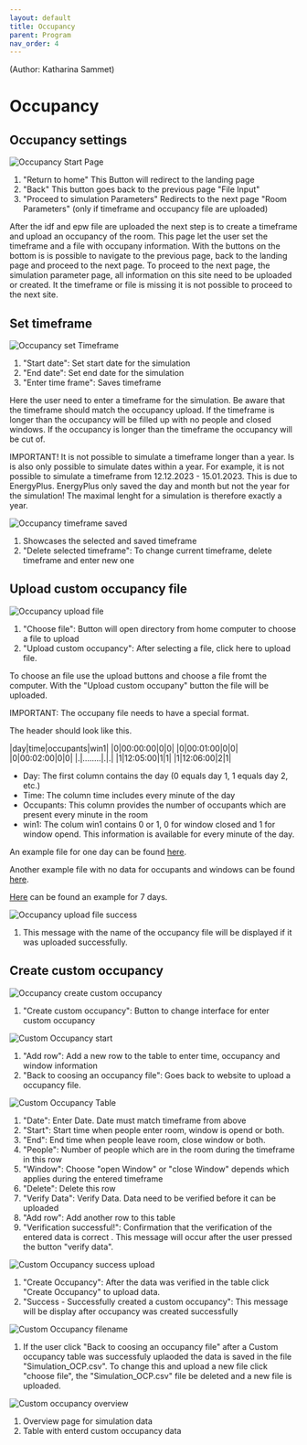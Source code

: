 ```yaml
---
layout: default
title: Occupancy
parent: Program
nav_order: 4
---
```

(Author: Katharina Sammet) 
# Occupancy

## Occupancy settings

![Occupancy Start Page](images/ocp_start_page.png)
1. "Return to home" This Button will redirect to the landing page
2. "Back" This button goes back to the previous page "File Input"
3. "Proceed to simulation Parameters" Redirects to the next page "Room Parameters" (only if timeframe and occupancy file are uploaded)

After the idf and epw file are uploaded the next step is to create a timeframe and upload an occupancy of the room. This page let the user set the timeframe and a file with occupany information. With the buttons on the bottom is is possible to navigate to the previous page, back to the landing page and proceed to the next page. To proceed to the next page, the simulation parameter page, all information on this site need to be uploaded or created. It the timeframe or file is missing it is not possible to proceed to the next site. 

## Set timeframe
![Occupancy set Timeframe](images/ocp_timeframe.png)
1. "Start date":  Set start date for the simulation
2. "End date": Set end date for the simulation
3. "Enter time frame":  Saves timeframe

Here the user need to enter a timeframe for the simulation. Be aware that the timeframe should match the occupancy upload. If the timeframe is longer than the occupancy will be filled up with no people and closed windows. If the occupancy is longer than the timeframe the occupancy will be cut of. 

IMPORTANT! It is not possible to simulate a timeframe longer than a year. Is is also only possible to simulate dates within a year. For example, it is not possible to simulate a timeframe from 12.12.2023 - 15.01.2023. This is due to EnergyPlus. EnergyPlus only saved the day and month but not the year for the simulation! The maximal lenght  for a simulation is therefore exactly a year. 


![Occupancy timeframe saved](images/ocp_timeframe_saved.png)
1. Showcases the selected and saved timeframe
2. "Delete selected timeframe": To change current timeframe, delete timeframe and enter new one

## Upload custom occupancy file
![Occupancy upload file](images/ocp_upload_file.png)
1. "Choose file": Button will open directory from home computer to choose a file to upload
2. "Upload custom occupancy": After selecting a file, click here to upload file.

To choose an file use the upload buttons and choose a file fromt the computer. With the "Upload custom occupany" button the file will be uploaded. 

IMPORTANT: The occupany file needs to have a special format. 

The header should look like this.

|day|time|occupants|win1|
|0|00:00:00|0|0|
|0|00:01:00|0|0|
|0|00:02:00|0|0|
|.|........|.|.|
|1|12:05:00|1|1|
|1|12:06:00|2|1|


* Day: The first column contains the day (0 equals day 1, 1 equals day 2, etc.)
* Time: The column time includes every minute of the day
* Occupants: This column provides the number of occupants which are present every minute in the room
* win1: The colum win1 contains 0 or 1, 0 for window closed and 1 for window opend. This information is available for every minute of the day.

An example file for one day can be found [here](https://github.com/KathiSa/indoorclimatesimulation/blob/main/resources/occupancy_1day.csv). 

Another example file with no data for occupants and windows can be found [here](https://github.com/KathiSa/indoorclimatesimulation/blob/main/resources/Base_OCP.csv). 

[Here](https://github.com/KathiSa/indoorclimatesimulation/blob/main/resources/occupancy_7days.csv) can be found an example for 7 days. 


![Occupancy upload file success](images/ocp_upload_success.png)
1. This message with the name of the occupancy file will be displayed if it was uploaded successfully.

## Create custom occupancy
![Occupancy create custom occupancy](images/ocp_create_custom.png)
1. "Create custom occupancy": Button to change interface for enter custom occupancy


![Custom Occupancy start](images/ocp_custom_start.png)
1. "Add row": Add a new row to the table to enter time, occupancy and window information
2. "Back to coosing an occupancy file": Goes back to website to upload a occupancy file. 

![Custom Occupancy Table](images/ocp_custom_table.png)
1. "Date": Enter Date. Date must match timeframe from above
2. "Start": Start time when people enter room, window is opend or both. 
3. "End": End time when people leave room, close window or both. 
4. "People": Number of people which are in the room during the timeframe in this row
5. "Window": Choose "open Window" or "close Window" depends which applies during the entered timeframe
6. "Delete": Delete this row
7. "Verify Data": Verify Data. Data need to be verified before it can be uploaded
8. "Add row": Add another row to this table
9. "Verification successful!": Confirmation that the verification of the entered data is correct . This message will occur after the user pressed the button "verify data". 


![Custom Occupancy success upload](images/ocp_custom_success.png)
1. "Create Occupancy": After the data was verified in the table click "Create Occupancy" to upload data.
2. "Success - Successfully created a custom occupancy": This message will be display after occupancy was created successfully


![Custom Occupancy filename](images/ocp_custom_filename.png)
1. If the user click "Back to coosing an occupancy file" after a Custom occupancy table was successfuly uplaoded the data is saved in the file "Simulation_OCP.csv". To change this and upload a new file click "choose file", the "Simulation_OCP.csv" file be deleted and a new file is uploaded. 


![Custom occupancy overview](images/ocp_custom_overview.png)
1. Overview page for simulation data
2. Table with enterd custom occupancy data
